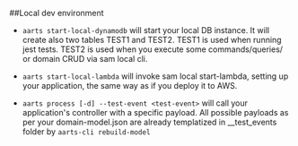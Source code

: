 ##Local dev environment

- `aarts start-local-dynamodb` will start your local DB instance. It will create also two tables TEST1 and TEST2. TEST1 is used when running jest tests. TEST2 is used when you execute some commands/queries/ or domain CRUD via sam local cli.

- `aarts start-local-lambda` will invoke sam local start-lambda, setting up your application, the same way as if you deploy it to AWS. 

- `aarts process [-d] --test-event <test-event>` will call your application's controller with a specific payload. All possible payloads as per your domain-model.json are already templatized in __test_events folder by `aarts-cli rebuild-model` 